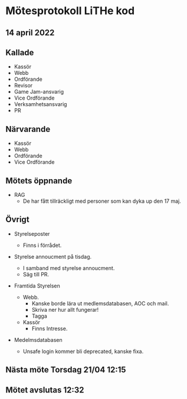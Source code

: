 # Mötesprotokoll LiTHe kod

## 14 april 2022

## Kallade

- Kassör
- Webb
- Ordförande
- Revisor
- Game Jam-ansvarig
- Vice Ordförande
- Verksamhetsansvarig
- PR

## Närvarande

- Kassör
- Webb
- Ordförande
- Vice Ordförande

## Mötets öppnande

- RAG
  - De har fått tillräckligt med personer som kan dyka up den 17 maj.

## Övrigt

- Styrelseposter
  - Finns i förrådet.

- Styrelse annoucment på tisdag.
  - I samband med styrelse annoucment.
  - Säg till PR.

- Framtida Styrelsen
  - Webb.
    - Kanske borde lära ut medlemsdatabasen, AOC och mail.
    - Skriva ner hur allt fungerar!
    - Tagga
  - Kassör
    - Finns Intresse.

- Medelmsdatabasen
  - Unsafe login kommer bli deprecated, kanske fixa.

## Nästa möte Torsdag 21/04 12:15

## Mötet avslutas 12:32
